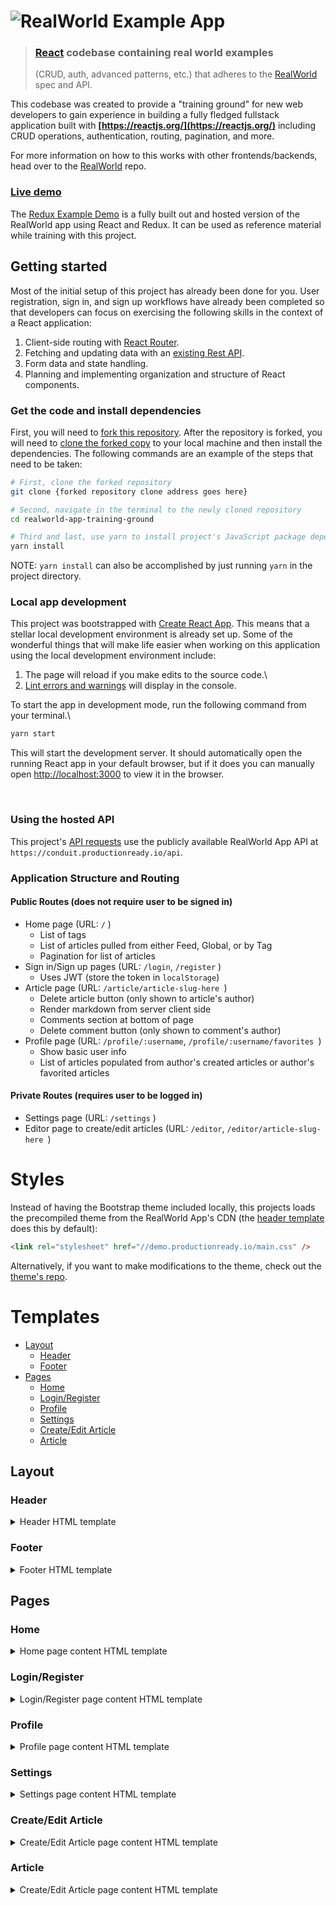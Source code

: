 # ![RealWorld Example App](logo.png)

> ### [React](https://reactjs.org/) codebase containing real world examples
>
> (CRUD, auth, advanced patterns, etc.) that adheres to the
> [RealWorld](https://github.com/gothinkster/realworld) spec and API.

This codebase was created to provide a "training ground" for new web developers
to gain experience in building a fully fledged fullstack application built with
**[https://reactjs.org/](https://reactjs.org/)** including CRUD operations,
authentication, routing, pagination, and more.

For more information on how to this works with other frontends/backends, head
over to the [RealWorld](https://github.com/gothinkster/realworld) repo.

### [Live demo](https://redux.productionready.io/)

The [Redux Example Demo](https://redux.productionready.io/) is a fully built out
and hosted version of the RealWorld app using React and Redux. It can be
used as reference material while training with this project.

## Getting started

Most of the initial setup of this project has already been done for you. User
registration, sign in, and sign up workflows have already been completed so that
developers can focus on exercising the following skills in the context of a
React application:

1. Client-side routing with [React Router](https://reactrouter.com/web/guides/quick-start).
2. Fetching and updating data with an [existing Rest API](https://github.com/gothinkster/realworld/tree/master/api).
3. Form data and state handling.
4. Planning and implementing organization and structure of React components.

### Get the code and install dependencies

First, you will need to [fork this
repository](https://docs.github.com/en/free-pro-team@latest/github/getting-started-with-github/fork-a-repo).
After the repository is forked, you will need to [clone the forked
copy](https://docs.github.com/en/free-pro-team@latest/github/creating-cloning-and-archiving-repositories/cloning-a-repository)
to your local machine and then install the dependencies. The following commands
are an example of the steps that need to be taken:

```bash
# First, clone the forked repository
git clone {forked repository clone address goes here}

# Second, navigate in the terminal to the newly cloned repository 
cd realworld-app-training-ground

# Third and last, use yarn to install project's JavaScript package dependencies
yarn install
```

NOTE: `yarn install` can also be accomplished by just running `yarn` in the
project directory.

### Local app development

This project was bootstrapped with [Create React
App](https://github.com/facebook/create-react-app). This means that a stellar
local development environment is already set up. Some of the wonderful things
that will make life easier when working on this application using the local
development environment include:

1. The page will reload if you make edits to the source code.\
2. [Lint errors and warnings](https://eslint.org/) will display in the console.

To start the app in development mode, run the following command from your
terminal.\

```bash
yarn start
```

This will start the development server. It should automatically open the running
React app in your default browser, but if it does you can manually open
[http://localhost:3000](http://localhost:3000) to view it in the browser.



<!-- 
Changed the font style to bold to make the Usage area pop a little bit more-->
<br>

### **Using the hosted API**

This project's [API requests](https://github.com/gothinkster/realworld/tree/master/api) use the publicly available RealWorld App API at `https://conduit.productionready.io/api`.

### Application Structure and Routing

#### Public Routes (does not require user to be signed in)

- Home page (URL: `/` )
  - List of tags
  - List of articles pulled from either Feed, Global, or by Tag
  - Pagination for list of articles
- Sign in/Sign up pages (URL: `/login`, `/register` )
  - Uses JWT (store the token in `localStorage`)
- Article page (URL: `/article/article-slug-here `)
  - Delete article button (only shown to article's author)
  - Render markdown from server client side
  - Comments section at bottom of page
  - Delete comment button (only shown to comment's author)
- Profile page (URL: `/profile/:username`, `/profile/:username/favorites `)
  - Show basic user info
  - List of articles populated from author's created articles or author's favorited articles

#### Private Routes (requires user to be logged in)

- Settings page (URL: `/settings` )
- Editor page to create/edit articles (URL: `/editor`, `/editor/article-slug-here `)

# Styles

Instead of having the Bootstrap theme included locally, this projects loads the precompiled theme from the RealWorld App's CDN (the [header template](#header) does this by default):

```html
<link rel="stylesheet" href="//demo.productionready.io/main.css" />
```

Alternatively, if you want to make modifications to the theme, check out the [theme's repo](https://github.com/gothinkster/conduit-bootstrap-template).

# Templates

- [Layout](#layout)
  - [Header](#header)
  - [Footer](#footer)
- [Pages](#pages)
  - [Home](#home)
  - [Login/Register](#loginregister)
  - [Profile](#profile)
  - [Settings](#settings)
  - [Create/Edit Article](#createedit-article)
  - [Article](#article)

## Layout

### Header

<details>
<summary>Header HTML template</summary>

```html
<!DOCTYPE html>
<html>
  <head>
    <meta charset="utf-8" />
    <title>Conduit</title>
    <!-- Import Ionicon icons & Google Fonts our Bootstrap theme relies on -->
    <link
      href="//code.ionicframework.com/ionicons/2.0.1/css/ionicons.min.css"
      rel="stylesheet"
      type="text/css"
    />
    <link
      href="//fonts.googleapis.com/css?family=Titillium+Web:700|Source+Serif+Pro:400,700|Merriweather+Sans:400,700|Source+Sans+Pro:400,300,600,700,300italic,400italic,600italic,700italic"
      rel="stylesheet"
      type="text/css"
    />
    <!-- Import the custom Bootstrap 4 theme from our hosted CDN -->
    <link rel="stylesheet" href="//demo.productionready.io/main.css" />
  </head>
  <body>
    <nav class="navbar navbar-light">
      <div class="container">
        <a class="navbar-brand" href="index.html">conduit</a>
        <ul class="nav navbar-nav pull-xs-right">
          <li class="nav-item">
            <!-- Add "active" class when you're on that page" -->
            <a class="nav-link active" href="">Home</a>
          </li>
          <li class="nav-item">
            <a class="nav-link" href="">
              <i class="ion-compose"></i>&nbsp;New Post
            </a>
          </li>
          <li class="nav-item">
            <a class="nav-link" href="">
              <i class="ion-gear-a"></i>&nbsp;Settings
            </a>
          </li>
          <li class="nav-item">
            <a class="nav-link" href="">Sign up</a>
          </li>
        </ul>
      </div>
    </nav>
  </body>
</html>
```

</details>

### Footer

<details>
<summary>Footer HTML template</summary>

```html
    <footer>
      <div class="container">
        <a href="/" class="logo-font">conduit</a>
        <span class="attribution">
          An interactive learning project from <a href="https://thinkster.io">Thinkster</a>. Code &amp; design licensed under MIT.
        </span>
      </div>
    </footer>

  </body>
</html>
```

</details>

## Pages

### Home

<details>
<summary>Home page content HTML template</summary>

```html
<div class="home-page">
  <div class="banner">
    <div class="container">
      <h1 class="logo-font">conduit</h1>
      <p>A place to share your knowledge.</p>
    </div>
  </div>

  <div class="container page">
    <div class="row">
      <div class="col-md-9">
        <div class="feed-toggle">
          <ul class="nav nav-pills outline-active">
            <li class="nav-item">
              <a class="nav-link disabled" href="">Your Feed</a>
            </li>
            <li class="nav-item">
              <a class="nav-link active" href="">Global Feed</a>
            </li>
          </ul>
        </div>

        <div class="article-preview">
          <div class="article-meta">
            <a href="profile.html"
              ><img src="http://i.imgur.com/Qr71crq.jpg"
            /></a>
            <div class="info">
              <a href="" class="author">Eric Simons</a>
              <span class="date">January 20th</span>
            </div>
            <button class="btn btn-outline-primary btn-sm pull-xs-right">
              <i class="ion-heart"></i> 29
            </button>
          </div>
          <a href="" class="preview-link">
            <h1>How to build webapps that scale</h1>
            <p>This is the description for the post.</p>
            <span>Read more...</span>
          </a>
        </div>

        <div class="article-preview">
          <div class="article-meta">
            <a href="profile.html"
              ><img src="http://i.imgur.com/N4VcUeJ.jpg"
            /></a>
            <div class="info">
              <a href="" class="author">Albert Pai</a>
              <span class="date">January 20th</span>
            </div>
            <button class="btn btn-outline-primary btn-sm pull-xs-right">
              <i class="ion-heart"></i> 32
            </button>
          </div>
          <a href="" class="preview-link">
            <h1>
              The song you won't ever stop singing. No matter how hard you try.
            </h1>
            <p>This is the description for the post.</p>
            <span>Read more...</span>
          </a>
        </div>
      </div>

      <div class="col-md-3">
        <div class="sidebar">
          <p>Popular Tags</p>

          <div class="tag-list">
            <a href="" class="tag-pill tag-default">programming</a>
            <a href="" class="tag-pill tag-default">javascript</a>
            <a href="" class="tag-pill tag-default">emberjs</a>
            <a href="" class="tag-pill tag-default">angularjs</a>
            <a href="" class="tag-pill tag-default">react</a>
            <a href="" class="tag-pill tag-default">mean</a>
            <a href="" class="tag-pill tag-default">node</a>
            <a href="" class="tag-pill tag-default">rails</a>
          </div>
        </div>
      </div>
    </div>
  </div>
</div>
```

</details>

### Login/Register

<details>
<summary>Login/Register page content HTML template</summary>

```html
<div class="auth-page">
  <div class="container page">
    <div class="row">
      <div class="col-md-6 offset-md-3 col-xs-12">
        <h1 class="text-xs-center">Sign up</h1>
        <p class="text-xs-center">
          <a href="">Have an account?</a>
        </p>

        <ul class="error-messages">
          <li>That email is already taken</li>
        </ul>

        <form>
          <fieldset class="form-group">
            <input
              class="form-control form-control-lg"
              type="text"
              placeholder="Your Name"
            />
          </fieldset>
          <fieldset class="form-group">
            <input
              class="form-control form-control-lg"
              type="text"
              placeholder="Email"
            />
          </fieldset>
          <fieldset class="form-group">
            <input
              class="form-control form-control-lg"
              type="password"
              placeholder="Password"
            />
          </fieldset>
          <button class="btn btn-lg btn-primary pull-xs-right">Sign up</button>
        </form>
      </div>
    </div>
  </div>
</div>
```

</details>

### Profile

<details>
<summary>Profile page content HTML template</summary>

```html
<div class="profile-page">
  <div class="user-info">
    <div class="container">
      <div class="row">
        <div class="col-xs-12 col-md-10 offset-md-1">
          <img src="http://i.imgur.com/Qr71crq.jpg" class="user-img" />
          <h4>Eric Simons</h4>
          <p>
            Cofounder @GoThinkster, lived in Aol's HQ for a few months, kinda
            looks like Peeta from the Hunger Games
          </p>
          <button class="btn btn-sm btn-outline-secondary action-btn">
            <i class="ion-plus-round"></i>
            &nbsp; Follow Eric Simons
          </button>
        </div>
      </div>
    </div>
  </div>

  <div class="container">
    <div class="row">
      <div class="col-xs-12 col-md-10 offset-md-1">
        <div class="articles-toggle">
          <ul class="nav nav-pills outline-active">
            <li class="nav-item">
              <a class="nav-link active" href="">My Articles</a>
            </li>
            <li class="nav-item">
              <a class="nav-link" href="">Favorited Articles</a>
            </li>
          </ul>
        </div>

        <div class="article-preview">
          <div class="article-meta">
            <a href=""><img src="http://i.imgur.com/Qr71crq.jpg" /></a>
            <div class="info">
              <a href="" class="author">Eric Simons</a>
              <span class="date">January 20th</span>
            </div>
            <button class="btn btn-outline-primary btn-sm pull-xs-right">
              <i class="ion-heart"></i> 29
            </button>
          </div>
          <a href="" class="preview-link">
            <h1>How to build webapps that scale</h1>
            <p>This is the description for the post.</p>
            <span>Read more...</span>
          </a>
        </div>

        <div class="article-preview">
          <div class="article-meta">
            <a href=""><img src="http://i.imgur.com/N4VcUeJ.jpg" /></a>
            <div class="info">
              <a href="" class="author">Albert Pai</a>
              <span class="date">January 20th</span>
            </div>
            <button class="btn btn-outline-primary btn-sm pull-xs-right">
              <i class="ion-heart"></i> 32
            </button>
          </div>
          <a href="" class="preview-link">
            <h1>
              The song you won't ever stop singing. No matter how hard you try.
            </h1>
            <p>This is the description for the post.</p>
            <span>Read more...</span>
            <ul class="tag-list">
              <li class="tag-default tag-pill tag-outline">Music</li>
              <li class="tag-default tag-pill tag-outline">Song</li>
            </ul>
          </a>
        </div>
      </div>
    </div>
  </div>
</div>
```

</details>

### Settings

<details>
<summary>Settings page content HTML template</summary>

```html
<div class="settings-page">
  <div class="container page">
    <div class="row">
      <div class="col-md-6 offset-md-3 col-xs-12">
        <h1 class="text-xs-center">Your Settings</h1>

        <form>
          <fieldset>
            <fieldset class="form-group">
              <input
                class="form-control"
                type="text"
                placeholder="URL of profile picture"
              />
            </fieldset>
            <fieldset class="form-group">
              <input
                class="form-control form-control-lg"
                type="text"
                placeholder="Your Name"
              />
            </fieldset>
            <fieldset class="form-group">
              <textarea
                class="form-control form-control-lg"
                rows="8"
                placeholder="Short bio about you"
              ></textarea>
            </fieldset>
            <fieldset class="form-group">
              <input
                class="form-control form-control-lg"
                type="text"
                placeholder="Email"
              />
            </fieldset>
            <fieldset class="form-group">
              <input
                class="form-control form-control-lg"
                type="password"
                placeholder="Password"
              />
            </fieldset>
            <button class="btn btn-lg btn-primary pull-xs-right">
              Update Settings
            </button>
          </fieldset>
        </form>
      </div>
    </div>
  </div>
</div>
```

</details>

### Create/Edit Article

<details>
<summary>Create/Edit Article page content HTML template</summary>

```html
<div class="editor-page">
  <div class="container page">
    <div class="row">
      <div class="col-md-10 offset-md-1 col-xs-12">
        <form>
          <fieldset>
            <fieldset class="form-group">
              <input
                type="text"
                class="form-control form-control-lg"
                placeholder="Article Title"
              />
            </fieldset>
            <fieldset class="form-group">
              <input
                type="text"
                class="form-control"
                placeholder="What's this article about?"
              />
            </fieldset>
            <fieldset class="form-group">
              <textarea
                class="form-control"
                rows="8"
                placeholder="Write your article (in markdown)"
              ></textarea>
            </fieldset>
            <fieldset class="form-group">
              <input
                type="text"
                class="form-control"
                placeholder="Enter tags"
              />
              <div class="tag-list"></div>
            </fieldset>
            <button class="btn btn-lg pull-xs-right btn-primary" type="button">
              Publish Article
            </button>
          </fieldset>
        </form>
      </div>
    </div>
  </div>
</div>
```

</details>

### Article

<details>
<summary>Create/Edit Article page content HTML template</summary>

```html
<div class="article-page">
  <div class="banner">
    <div class="container">
      <h1>How to build webapps that scale</h1>

      <div class="article-meta">
        <a href=""><img src="http://i.imgur.com/Qr71crq.jpg" /></a>
        <div class="info">
          <a href="" class="author">Eric Simons</a>
          <span class="date">January 20th</span>
        </div>
        <button class="btn btn-sm btn-outline-secondary">
          <i class="ion-plus-round"></i>
          &nbsp; Follow Eric Simons <span class="counter">(10)</span>
        </button>
        &nbsp;&nbsp;
        <button class="btn btn-sm btn-outline-primary">
          <i class="ion-heart"></i>
          &nbsp; Favorite Post <span class="counter">(29)</span>
        </button>
      </div>
    </div>
  </div>

  <div class="container page">
    <div class="row article-content">
      <div class="col-md-12">
        <p>
          Web development technologies have evolved at an incredible clip over
          the past few years.
        </p>
        <h2 id="introducing-ionic">Introducing RealWorld.</h2>
        <p>It's a great solution for learning how other frameworks work.</p>
      </div>
    </div>

    <hr />

    <div class="article-actions">
      <div class="article-meta">
        <a href="profile.html"><img src="http://i.imgur.com/Qr71crq.jpg" /></a>
        <div class="info">
          <a href="" class="author">Eric Simons</a>
          <span class="date">January 20th</span>
        </div>

        <button class="btn btn-sm btn-outline-secondary">
          <i class="ion-plus-round"></i>
          &nbsp; Follow Eric Simons <span class="counter">(10)</span>
        </button>
        &nbsp;
        <button class="btn btn-sm btn-outline-primary">
          <i class="ion-heart"></i>
          &nbsp; Favorite Post <span class="counter">(29)</span>
        </button>
      </div>
    </div>

    <div class="row">
      <div class="col-xs-12 col-md-8 offset-md-2">
        <form class="card comment-form">
          <div class="card-block">
            <textarea
              class="form-control"
              placeholder="Write a comment..."
              rows="3"
            ></textarea>
          </div>
          <div class="card-footer">
            <img
              src="http://i.imgur.com/Qr71crq.jpg"
              class="comment-author-img"
            />
            <button class="btn btn-sm btn-primary">Post Comment</button>
          </div>
        </form>

        <div class="card">
          <div class="card-block">
            <p class="card-text">
              With supporting text below as a natural lead-in to additional
              content.
            </p>
          </div>
          <div class="card-footer">
            <a href="" class="comment-author">
              <img
                src="http://i.imgur.com/Qr71crq.jpg"
                class="comment-author-img"
              />
            </a>
            &nbsp;
            <a href="" class="comment-author">Jacob Schmidt</a>
            <span class="date-posted">Dec 29th</span>
          </div>
        </div>

        <div class="card">
          <div class="card-block">
            <p class="card-text">
              With supporting text below as a natural lead-in to additional
              content.
            </p>
          </div>
          <div class="card-footer">
            <a href="" class="comment-author">
              <img
                src="http://i.imgur.com/Qr71crq.jpg"
                class="comment-author-img"
              />
            </a>
            &nbsp;
            <a href="" class="comment-author">Jacob Schmidt</a>
            <span class="date-posted">Dec 29th</span>
            <span class="mod-options">
              <i class="ion-edit"></i>
              <i class="ion-trash-a"></i>
            </span>
          </div>
        </div>
      </div>
    </div>
  </div>
</div>
```

</details>
